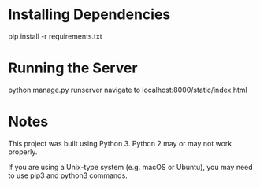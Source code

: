 # Installing Dependencies
pip install -r requirements.txt

# Running the Server
python manage.py runserver
navigate to localhost:8000/static/index.html

# Notes
This project was built using Python 3. Python 2 may or may not work properly.

If you are using a Unix-type system (e.g. macOS or Ubuntu), you may need to use pip3 and python3 commands.




